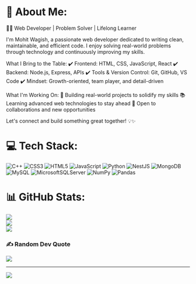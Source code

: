 # 💫 About Me:
👨‍💻 Web Developer | Problem Solver | Lifelong Learner

I'm Mohit Wagish, a passionate web developer dedicated to writing clean, maintainable, and efficient code. I enjoy solving real-world problems through technology and continuously improving my skills.

What I Bring to the Table:
✔️ Frontend: HTML, CSS, JavaScript, React
✔️ Backend: Node.js, Express, APIs
✔️ Tools & Version Control: Git, GitHub, VS Code
✔️ Mindset: Growth-oriented, team player, and detail-driven

What I'm Working On:
🚀 Building real-world projects to solidify my skills
📚 Learning advanced web technologies to stay ahead
🤝 Open to collaborations and new opportunities

Let's connect and build something great together! 💡✨


# 💻 Tech Stack:
![C++](https://img.shields.io/badge/c++-%2300599C.svg?style=for-the-badge&logo=c%2B%2B&logoColor=white) ![CSS3](https://img.shields.io/badge/css3-%231572B6.svg?style=for-the-badge&logo=css3&logoColor=white) ![HTML5](https://img.shields.io/badge/html5-%23E34F26.svg?style=for-the-badge&logo=html5&logoColor=white) ![JavaScript](https://img.shields.io/badge/javascript-%23323330.svg?style=for-the-badge&logo=javascript&logoColor=%23F7DF1E) ![Python](https://img.shields.io/badge/python-3670A0?style=for-the-badge&logo=python&logoColor=ffdd54) ![NestJS](https://img.shields.io/badge/nestjs-%23E0234E.svg?style=for-the-badge&logo=nestjs&logoColor=white) ![MongoDB](https://img.shields.io/badge/MongoDB-%234ea94b.svg?style=for-the-badge&logo=mongodb&logoColor=white) ![MySQL](https://img.shields.io/badge/mysql-4479A1.svg?style=for-the-badge&logo=mysql&logoColor=white) ![MicrosoftSQLServer](https://img.shields.io/badge/Microsoft%20SQL%20Server-CC2927?style=for-the-badge&logo=microsoft%20sql%20server&logoColor=white) ![NumPy](https://img.shields.io/badge/numpy-%23013243.svg?style=for-the-badge&logo=numpy&logoColor=white) ![Pandas](https://img.shields.io/badge/pandas-%23150458.svg?style=for-the-badge&logo=pandas&logoColor=white)
# 📊 GitHub Stats:
![](https://github-readme-stats.vercel.app/api?username=mohitwagishorg&theme=dark&hide_border=false&include_all_commits=false&count_private=true)<br/>
![](https://github-readme-streak-stats.herokuapp.com/?user=mohitwagishorg&theme=dark&hide_border=false)<br/>
![](https://github-readme-stats.vercel.app/api/top-langs/?username=mohitwagishorg&theme=dark&hide_border=false&include_all_commits=false&count_private=true&layout=compact)

### ✍️ Random Dev Quote
![](https://quotes-github-readme.vercel.app/api?type=horizontal&theme=radical)

---
[![](https://visitcount.itsvg.in/api?id=mohitwagishorg&icon=0&color=0)](https://visitcount.itsvg.in)

<!-- Proudly created with GPRM ( https://gprm.itsvg.in ) -->
